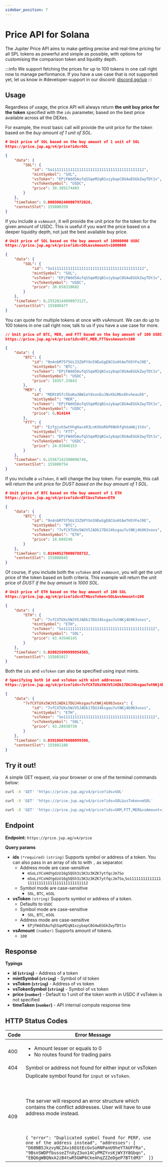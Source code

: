 ```yaml
---
sidebar_position: 7
---
```


# Price API for Solana

The Jupiter Price API aims to make getting precise and real-time pricing for all SPL tokens as powerful and simple as possible, with options for customising the comparison token and liquidity depth.

:::info
We support fetching the prices for up to 100 tokens in one call right now to manage performance. If you have a use case that is not supported yet, let us know in #developer-support in our discord: [discord.gg/jup](https://discord.gg/jup)
:::

## Usage

Regardless of usage, the price API will always return **the unit buy price for the token** specified with the `ids` parameter, based on the best price available across all the DEXes. 

For example, the most basic call will provide the unit price for the token based on the *buy amount of 1 unit of SOL*.

```json
# Unit price of SOL based on the buy amount of 1 unit of SOL
https://price.jup.ag/v4/price?ids=SOL

{
    "data": {
        "SOL": {
            "id": "So11111111111111111111111111111111111111112",
            "mintSymbol": "SOL",
            "vsToken": "EPjFWdd5AufqSSqeM2qN1xzybapC8G4wEGGkZwyTDt1v",
            "vsTokenSymbol": "USDC",
            "price": 30.389174403
        }
    },
    "timeTaken": 0.0003002400007972028,
    "contextSlot": 155800359
}
```

If you include a `vsAmount`, it will provide the unit price for the token for the given amount of USDC. This is useful if you want the price based on a deeper liquidity depth, not just the best available buy price. 

```json
# Unit price of SOL based on the buy amount of 10000000 USDC
https://price.jup.ag/v4/price?ids=SOL&vsAmount=1000000

{
    "data": {
        "SOL": {
            "id": "So11111111111111111111111111111111111111112",
            "mintSymbol": "SOL",
            "vsToken": "EPjFWdd5AufqSSqeM2qN1xzybapC8G4wEGGkZwyTDt1v",
            "vsTokenSymbol": "USDC",
            "price": 30.658310682
        }
    },
    "timeTaken": 0.25520144999973127,
    "contextSlot": 155800477
}
```

You can quote for multiple tokens at once with vsAmount. We can do up to 100 tokens in one call right now, talk to us if you have a use case for more.

```json
// Unit price of BTC, MER, and FTT based on the buy amount of 100 USDC
https://price.jup.ag/v4/price?ids=BTC,MER,FTT&vsAmount=100

{
    "data": {
        "BTC": {
            "id": "9n4nbM75f5Ui33ZbPYXn59EwSgE8CGsHtAeTH5YFeJ9E",
            "mintSymbol": "BTC",
            "vsToken": "EPjFWdd5AufqSSqeM2qN1xzybapC8G4wEGGkZwyTDt1v",
            "vsTokenSymbol": "USDC",
            "price": 19357.33643
        },
        "MER": {
            "id": "MERt85fc5boKw3BW1eYdxonEuJNvXbiMbs6hvheau5K",
            "mintSymbol": "MER",
            "vsToken": "EPjFWdd5AufqSSqeM2qN1xzybapC8G4wEGGkZwyTDt1v",
            "vsTokenSymbol": "USDC",
            "price": 0.014144
        },
        "FTT": {
            "id": "EzfgjvkSwthhgHaceR3LnKXUoRkP6NUhfghdaHAj1tUv",
            "mintSymbol": "FTT",
            "vsToken": "EPjFWdd5AufqSSqeM2qN1xzybapC8G4wEGGkZwyTDt1v",
            "vsTokenSymbol": "USDC",
            "price": 24.03846153
        }
    },
    "timeTaken": 0.15567142300096748,
    "contextSlot": 155800754
}
```

If you include a `vsToken`, it will change the buy token. For example, this call will return the unit price for *DUST based on the buy amount of 1 SOL*. 

```json
# Unit price of BTC based on the buy amount of 1 ETH
https://price.jup.ag/v4/price?ids=BTC&vsToken=ETH

{
    "data": {
        "BTC": {
            "id": "9n4nbM75f5Ui33ZbPYXn59EwSgE8CGsHtAeTH5YFeJ9E",
            "mintSymbol": "BTC",
            "vsToken": "7vfCXTUXx5WJV5JADk17DUJ4ksgau7utNKj4b963voxs",
            "vsTokenSymbol": "ETH",
            "price": 14.689248
        }
    },
    "timeTaken": 0.019405270000788732,
    "contextSlot": 155800845
}
```

Of course, if you include both the `vsToken` and `vsAmount`, you will get the unit price of the token based on both criteria. This example will return the unit price of *DUST if the buy amount is 1000 SOL*.

```json
# Unit price of ETH based on the buy amount of 100 SOL
https://price.jup.ag/v4/price?ids=ETH&vsToken=SOL&vsAmount=100

{
    "data": {
        "ETH": {
            "id": "7vfCXTUXx5WJV5JADk17DUJ4ksgau7utNKj4b963voxs",
            "mintSymbol": "ETH",
            "vsToken": "So11111111111111111111111111111111111111112",
            "vsTokenSymbol": "SOL",
            "price": 43.43546145
        }
    },
    "timeTaken": 0.028025999999954365,
    "contextSlot": 155801017
}
```

Both the `ids` and `vsToken` can also be specified using input mints.

```json
# Specifying both id and vsToken with mint addresses
https://price.jup.ag/v4/price?ids=7vfCXTUXx5WJV5JADk17DUJ4ksgau7utNKj4b963voxs&vsToken=So11111111111111111111111111111111111111112

{
    "data": {
        "7vfCXTUXx5WJV5JADk17DUJ4ksgau7utNKj4b963voxs": {
            "id": "7vfCXTUXx5WJV5JADk17DUJ4ksgau7utNKj4b963voxs",
            "mintSymbol": "ETH",
            "vsToken": "So11111111111111111111111111111111111111112",
            "vsTokenSymbol": "SOL",
            "price": 43.28938739
        }
    },
    "timeTaken": 0.039186676000099396,
    "contextSlot": 155801186
}
```

## Try it out!

A simple GET request, via your browser or one of the terminal commands below:

```bash
curl -X 'GET' 'https://price.jup.ag/v4/price?ids=SOL'

curl -X 'GET' 'https://price.jup.ag/v4/price?ids=SOL&vsToken=mSOL'

curl -X 'GET' 'https://price.jup.ag/v4/price?ids=SRM,FTT,MER&vsAmount=100'
```

## Endpoint

**Endpoint:** `https://price.jup.ag/v4/price`

**Query params**

- **ids** `(*required)` `(string)`
    Supports symbol or address of a token. You can also pass in an array of ids to with `,` as separator.
    - Address mode are case-sensitive 
        - `mSoLzYCxHdYgdzU16g5QSh3i5K3z3KZK7ytfqcJm7So`
        - `mSoLzYCxHdYgdzU16g5QSh3i5K3z3KZK7ytfqcJm7So`,`So11111111111111111111111111111111111111112`
    - Symbol mode are case-sensitive 
        - `SOL`, `BTC`, `mSOL`
- **vsToken** `(string)`
    Supports symbol or address of a token.
    - Defaults to `USDC`
    - Symbol mode are case-sensitive 
        - `SOL`, `BTC`, `mSOL`
    - Address mode are case-sensitive 
        - `EPjFWdd5AufqSSqeM2qN1xzybapC8G4wEGGkZwyTDt1v`
- **vsAmount** `(number)`
    Supports amount of tokens.
    - `100`

## Response

**Typings**

- **id (`string`)** - Address of a token
- **mintSymbol (`string`)** - Symbol of id token
- **vsToken (`string`)** - Address of vs token
- **vsTokenSymbol (`string`)** - Symbol of vs token
- **price (`number`)** - Default to 1 unit of the token worth in USDC if vsToken is not specified
- **timeTaken (`number`)** - API internal compute response time 

## HTTP Status Codes

|Code|Error Message|
|----|-------------|
|400|<ul><li> Amount lesser or equals to 0 </li><li> No routes found for trading pairs</li></ul>|
|404| Symbol or address not found for either input or vsToken|
|409| Duplicate symbol found for `input` or `vsToken`. <br></br><br></br> The server will respond an error structure which contains the conflict addresses. User will have to use address mode instead. <br></br><br></br>```{ "error": "Duplicated symbol found for PERP, use one of the address instead", "addresses": [ "D68NB5JkzvyNCZAvi6EGtEcGvSoRNPanU9heYTAUFFRa", "9BsnSWDPfbusseZfnXyZ3un14CyPMZYvsKjWY3Y8Gbqn", "EBQ6gWBQNxA2zB4twR5GWP6CkeAhqZZZeDgeP7BTtdM3"  ]}```|
